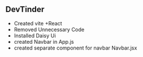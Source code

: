 ## DevTinder

- Created vite +React
- Removed Unnecessary Code
- Installed Daisy Ui
- created Navbar in App.js
- created separate component for navbar Navbar.jsx
